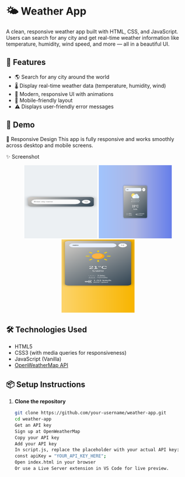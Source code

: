 # 🌤️ Weather App

A clean, responsive weather app built with HTML, CSS, and JavaScript. Users can search for any city and get real-time weather information like temperature, humidity, wind speed, and more — all in a beautiful UI.

## 🚀 Features

- 🌎 Search for any city around the world
- 🌡️ Display real-time weather data (temperature, humidity, wind)
- 🎨 Modern, responsive UI with animations
- 📱 Mobile-friendly layout
- ⚠️ Displays user-friendly error messages

## 📸 Demo

📱 Responsive Design
This app is fully responsive and works smoothly across desktop and mobile screens.

✨ Screenshot

<p align="center">
  <img src="sc1.png" alt="Desktop View" width="200" height="200"/>
  <img src="sc3.png" alt="Mobile View" width="200" height="200"/>
  <img src="sc2.png" alt="Desktop View" width="200" height="200"/>
</p>

## 🛠️ Technologies Used

- HTML5
- CSS3 (with media queries for responsiveness)
- JavaScript (Vanilla)
- [OpenWeatherMap API](https://openweathermap.org/api)

## 📦 Setup Instructions

1. **Clone the repository**
   ```bash
   git clone https://github.com/your-username/weather-app.git
   cd weather-app
   Get an API key
   Sign up at OpenWeatherMap
   Copy your API key
   Add your API key
   In script.js, replace the placeholder with your actual API key:
   const apiKey = "YOUR_API_KEY_HERE";
   Open index.html in your browser
   Or use a Live Server extension in VS Code for live preview.
   ```
